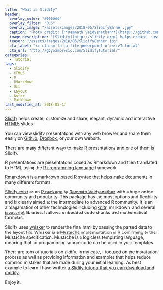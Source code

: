 ```yaml
---
title: "What is Slidify"
header:
  overlay_color: "#000000"
  overlay_filter: "0.6"
  overlay_image: "/assets/images/2018/05/SlidifyBanner.jpg"
  caption: "Photo credit: [**Ramnath Vaidyanathan**](https://github.com/ramnathv/slidify)"
  image_description: "[Slidify](http://slidify.org/) helps create, customize and share, elegant, dynamic and interactive [HTML5](https://en.wikipedia.org/wiki/HTML5) slides"
  teaser: "/assets/images/2018/05/SlidifyBanner.jpg"
  cta_label: "<i class='fa fa-file-powerpoint-o'></i>Tutorial"
  cta_url: "http://goyoambrosio.com/SlidifyTutorial/"
categories:
  - Tutorial 
tags:
  - Slidify
  - HTML5
  - R
  - RMarkdown
  - Git
  - Layout
  - Knitr
  - Markdown
last_modified_at: 2018-05-17
---
```



[Slidify](http://slidify.org/) helps create, customize and share, elegant,
dynamic and interactive [HTML5](https://en.wikipedia.org/wiki/HTML5) slides.

You can view slidify presentations with any web browser and share them easily on
[Github](https://github.com/), [Dropbox](https://www.dropbox.com/), or your own
website.

There are many different ways to make R presentations and one of them is
Slidify.

R presentations are presentations coded as Rmarkdown and then translated to HTML
using the [R programming language](https://www.r-project.org/) framework.

[Rmarkdown](https://rmarkdown.rstudio.com/) is a
[markdown](https://en.wikipedia.org/wiki/Markdown) based R syntax that helps
make documents in many different formats.

[Slidify exist](https://github.com/ramnathv/slidify) as an [R
package](https://www.datacamp.com/community/tutorials/r-packages-guide) by
[Ramnath Vaidyanathan](https://github.com/ramnathv/slidify) with a huge online
community and popularity. This package has the most options and flexibility and
is clearly aimed at the intermediate to advanced R community. It is an
almagamation of other technologies including [knitr](https://yihui.name/knitr/),
markdown, and several [javascript](https://www.javascript.com/) libraries. It
allows embedded code chunks and mathematical formulas.

Slidify uses [whisker](https://github.com/edwindj/whisker) to render the final
html by passing the parsed data to the layout file. Whisker is a
[Mustache](http://mustache.github.io/) implementation in R confirming to the
Mustache specification. Mustache is a logicless templating language, meaning
that no programming source code can be used in your templates.

There are tons of tutorials on slidify. In my case, I focused on the
installation process as well as providing information and examples that helps
reduce common mistakes that are made during your initial learning. As best
example to learn I have written [a Slidify tutorial that you can download and
modify](http://goyoambrosio.com/SlidifyTutorial/).

Enjoy it.

